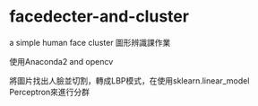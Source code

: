 # facedecter-and-cluster
a simple human face cluster
圖形辨識課作業

使用Anaconda2 and opencv 

將圖片找出人臉並切割，轉成LBP模式，在使用sklearn.linear_model Perceptron來進行分群
 
